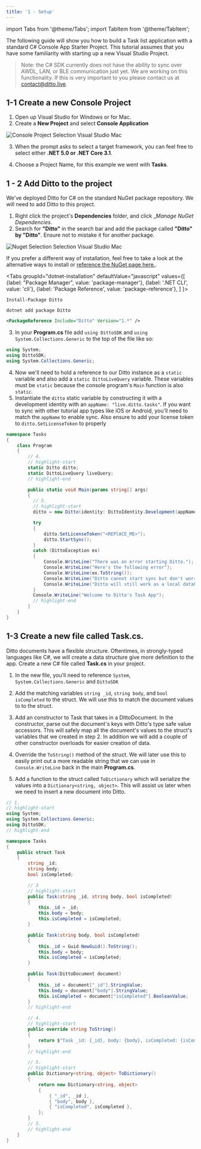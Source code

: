 ```yaml
---
title: '1 - Setup'
---
```


import Tabs from '@theme/Tabs';
import TabItem from '@theme/TabItem';

The following guide will show you how to build a Task list application with a standard C# Console App Starter Project. This tutorial assumes that you have some familiarity with starting up a new Visual Studio Project. 

> Note: the C# SDK currently does not have the ability to sync over AWDL, LAN, or BLE communication just yet. We are working on this functionality. If this is very important to you please contact us at contact@ditto.live.

## 1-1 Create a new Console Project

1. Open up Visual Studio for Windows or for Mac. 
2. Create a __New Project__ and select __Console Application__

![Console Project Selection Visual Studio Mac](./console-project-selection.png)

3. When the prompt asks to select a target framework, you can feel free to select either __.NET 5.0 or .NET Core 3.1__. 

4. Choose a Project Name, for this example we went with __Tasks__.

## 1 - 2 Add Ditto to the project

We've deployed Ditto for C# on the standard NuGet package repository. We will need to add Ditto to this project. 

1. Right click the project's __Dependencies__ folder, and click __Manage NuGet Dependencies_.
2. Search for __"Ditto"__ in the search bar and add the package called __"Ditto" by "Ditto"__. Ensure not to mistake it for another package.

![Nuget Selection Selection Visual Studio Mac](./nuget-selection-mac.png)

If you prefer a different way of installation, feel free to take a look at the alternative ways to install or [reference the NuGet page here.](https://www.nuget.org/packages/Ditto/). 

<Tabs
  groupId="dotnet-installation"
  defaultValue="javascript"
  values={[
    {label: "Package Manager", value: 'package-manager'},
    {label: '.NET CLI', value: 'cli'},
    {label: 'Package Reference', value: 'package-reference'},
  ]
}>
<TabItem value="package-manager">

```
Install-Package Ditto
```

</TabItem>
<TabItem value="cli">

```
dotnet add package Ditto
```

</TabItem>
<TabItem value="package-reference">

```xml
<PackageReference Include="Ditto" Version="1.*" />
```

</TabItem>
</Tabs>

3. In your __Program.cs__ file add `using DittoSDK` and `using System.Collections.Generic` to the top of the file like so:

```csharp title="Program.cs"
using System;
using DittoSDK;
using System.Collections.Generic;
```

4. Now we'll need to hold a reference to our Ditto instance as a `static` variable and also add a `static DittoLiveQuery` variable. These variables must be `static` because the console program's `Main` function is also `static`.
5. Instantiate the `ditto` static variable by constructing it with a development identity with an `appName: "live.ditto.tasks"`. If you want to sync with other tutorial app types like iOS or Android, you'll need to match the `appName` to enable sync. Also ensure to add your license token to `ditto.SetLicenseToken` to properly 


```csharp title="Program.cs"
namespace Tasks
{
    class Program
    {
        // 4.
        // highlight-start
        static Ditto ditto;
        static DittoLiveQuery liveQuery;
        // highlight-end

        public static void Main(params string[] args)
        {
          // 5.
          // highlight-start
          ditto = new Ditto(identity: DittoIdentity.Development(appName: "live.ditto.tasks"));

          try
          {
              ditto.SetLicenseToken("<REPlACE_ME>");
              ditto.StartSync();
          }
          catch (DittoException ex)
          {
              Console.WriteLine("There was an error starting Ditto.");
              Console.WriteLine("Here's the following error");
              Console.WriteLine(ex.ToString());
              Console.WriteLine("Ditto cannot start sync but don't worry.");
              Console.WriteLine("Ditto will still work as a local database.");
          }
          Console.WriteLine("Welcome to Ditto's Task App");
          // highlight-end
        }
    }
}
```

## 1-3 Create a new file called __Task.cs__. 

Ditto documents have a flexible structure. Oftentimes, in strongly-typed languages like C#, we will create a data structure give more definition to the app. Create a new C# file called __Task.cs__ in your project. 


1. In the new file, you'll need to reference `System`, `System.Collections.Generic` and `DittoSDK`

2. Add the matching variables `string _id`, `string body`, and `bool isCompleted` to the struct. We will use this to match the document values to to the struct.

3. Add an constructor to Task that takes in a DittoDocument. In the constructor, parse out the document's keys with Ditto's type safe value accessors. This will safely map all the document's values to the struct's variables that we created in step 2. In addition we will add a couple of other constructor overloads for easier creation of data. 

4. Override the `ToString()` method of the struct. We will later use this to easily print out a more readable string that we can use in `Console.WriteLine` back in the main __Program.cs__.

5. Add a function to the struct called `ToDictionary` which will serialize the values into a `Dictionary<string, object>`. This will assist us later when we need to insert a new document into Ditto.

```csharp title="Task.cs"
// 1. 
// highlight-start
using System;
using System.Collections.Generic;
using DittoSDK;
// highlight-end

namespace Tasks
{
    public struct Task
    {
        string _id;
        string body;
        bool isCompleted;

        // 3
        // highlight-start
        public Task(string _id, string body, bool isCompleted)
        {
            this._id = _id;
            this.body = body;
            this.isCompleted = isCompleted;
        }

        public Task(string body, bool isCompleted)
        {
            this._id = Guid.NewGuid().ToString();
            this.body = body;
            this.isCompleted = isCompleted;
        }

        public Task(DittoDocument document)
        {
            this._id = document["_id"].StringValue;
            this.body = document["body"].StringValue;
            this.isCompleted = document["isCompleted"].BooleanValue;
        }
        // highlight-end

        // 4.
        // highlight-start
        public override string ToString()
        {
            return $"Task _id: {_id}, body: {body}, isCompleted: {isCompleted}";
        }
        // highlight-end

        // 5.
        // highlight-start
        public Dictionary<string, object> ToDictionary()
        {
            return new Dictionary<string, object>
            {
                { "_id", _id },
                { "body", body },
                { "isCompleted", isCompleted },
            };
        }
        // 5.
        // highlight-end
    }
}
```